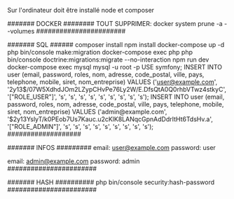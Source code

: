 Sur l'ordinateur doit être installé node et composer 

####### DOCKER ########
TOUT SUPPRIMER: 
docker system prune -a --volumes
#######################

####### SQL ######
composer install
npm install
docker-compose up -d
php bin/console make:migration
docker-compose exec php php bin/console doctrine:migrations:migrate --no-interaction
npm run dev
docker-compose exec mysql mysql -u root -p
USE symfony;
INSERT INTO user (email, password, roles, nom, adresse, code_postal, ville, pays, telephone, mobile, siret, nom_entreprise) VALUES ('user@example.com', '$2y$13$/07W5XdhdJOm2LZypCHvPe76Ly2W/E.DfsQtA0Q0rhbVTwz4stkyC', '["ROLE_USER"]', 's', 's', 's', 's', 's', 's', 's', 's', 's');
INSERT INTO user (email, password, roles, nom, adresse, code_postal, ville, pays, telephone, mobile, siret, nom_entreprise) VALUES ('admin@example.com', '$2y$13$YslyT/k0PEob7Us7Kauc.u2cKlK8LANqcGpnAdDdrItHt6TdsHv.a', '["ROLE_ADMIN"]', 's', 's', 's', 's', 's', 's', 's', 's', 's');
###################

####### INFOS #########
email: user@example.com 
password: user

email: admin@example.com
password: admin
#######################

####### HASH ##########
php bin/console security:hash-password
#######################